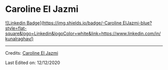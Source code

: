 # Caroline El Jazmi 
[![Linkedin Badge](https://img.shields.io/badge/-Caroline ElJazmi-blue?style=flat-square&logo=Linkedin&logoColor=white&link=https://www.linkedin.com/in/kunalraghav/)](https://www.linkedin.com/in/caroline-ej/) 


-----
Credits: [Caroline El Jazmi](https://github.com/carolinenajwa)

Last Edited on: 12/12/2020
